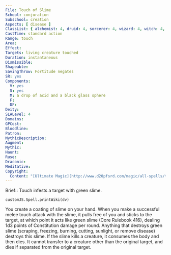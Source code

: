 ```yaml
---
File: Touch of Slime
School: conjuration
Subschool: creation
Aspects: [ disease ]
ClassList: { alchemist: 4, druid: 4, sorcerer: 4, wizard: 4, witch: 4, bloodrager: 4, psychic: 4 }
CastTime: standard action
Range: touch
Area: 
Effect: 
Targets: living creature touched
Duration: instantaneous
Dismissible: 
Shapeable: 
SavingThrow: Fortitude negates
SR: yes
Components:
  V: yes
  S: yes
  M: a drop of acid and a black glass sphere
  F: 
  DF: 
Deity: 
SLALevel: 4
Domains: 
GPCost: 
Bloodline: 
Patron: 
MythicDescription: 
Augment: 
Mythic: 
Haunt: 
Ruse: 
Draconic: 
Meditative: 
Copyright:
  Content: "[Ultimate Magic](http://www.d20pfsrd.com/magic/all-spells/t/touch-of-slime)"
---
```

Brief:: Touch infests a target with green slime.

```dataviewjs
customJS.Spell.printWiki(dv)
```

You create a coating of slime on your hand. When you make a successful melee touch attack with the slime, it pulls free of you and sticks to the target, at which point it acts like green slime (Core Rulebook 416), dealing 1d3 points of Constitution damage per round. Anything that destroys green slime (scraping, freezing, burning, cutting, sunlight, or remove disease) destroys this slime. If the slime kills a creature, it consumes the body and then dies. It cannot transfer to a creature other than the original target, and dies if separated from the original target.
